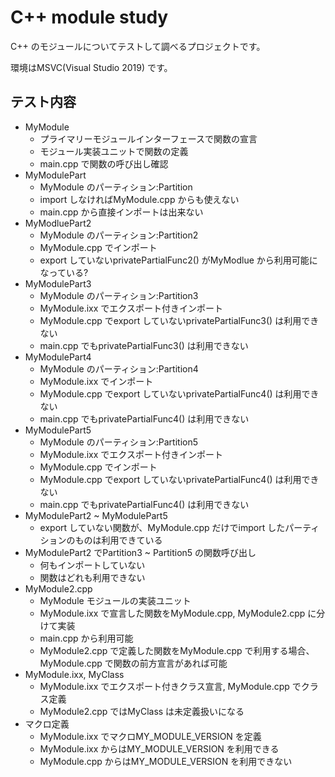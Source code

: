 C++ module study
====================

C++ のモジュールについてテストして調べるプロジェクトです。

環境はMSVC(Visual Studio 2019) です。

テスト内容
--------------------

- MyModule
  - プライマリーモジュールインターフェースで関数の宣言
  - モジュール実装ユニットで関数の定義
  - main.cpp で関数の呼び出し確認
- MyModulePart
  - MyModule のパーティション:Partition
  - import しなければMyModule.cpp からも使えない
  - main.cpp から直接インポートは出来ない
- MyModluePart2
  - MyModule のパーティション:Partition2
  - MyModule.cpp でインポート
  - export していないprivatePartialFunc2() がMyModlue から利用可能になっている?
- MyModulePart3
  - MyModule のパーティション:Partition3
  - MyModule.ixx でエクスポート付きインポート
  - MyModule.cpp でexport していないprivatePartialFunc3() は利用できない
  - main.cpp でもprivatePartialFunc3() は利用できない
- MyModulePart4
  - MyModule のパーティション:Partition4
  - MyModule.ixx でインポート
  - MyModule.cpp でexport していないprivatePartialFunc4() は利用できない
  - main.cpp でもprivatePartialFunc4() は利用できない
- MyModulePart5
  - MyModule のパーティション:Partition5
  - MyModule.ixx でエクスポート付きインポート
  - MyModule.cpp でインポート
  - MyModule.cpp でexport していないprivatePartialFunc4() は利用できない
  - main.cpp でもprivatePartialFunc4() は利用できない
- MyModulePart2 ~ MyModulePart5
  - export していない関数が、MyModule.cpp だけでimport したパーティションのものは利用できている
- MyModulePart2 でPartition3 ~ Partition5 の関数呼び出し
  - 何もインポートしていない
  - 関数はどれも利用できない
- MyModule2.cpp
  - MyModule モジュールの実装ユニット
  - MyModule.ixx で宣言した関数をMyModule.cpp, MyModule2.cpp に分けて実装
  - main.cpp から利用可能
  - MyModule2.cpp で定義した関数をMyModule.cpp で利用する場合、MyModule.cpp で関数の前方宣言があれば可能
- MyModule.ixx, MyClass
  - MyModule.ixx でエクスポート付きクラス宣言, MyModule.cpp でクラス定義
  - MyModule2.cpp ではMyClass は未定義扱いになる
- マクロ定義
  - MyModule.ixx でマクロMY_MODULE_VERSION を定義
  - MyModule.ixx からはMY_MODULE_VERSION を利用できる
  - MyModule.cpp からはMY_MODULE_VERSION を利用できない
